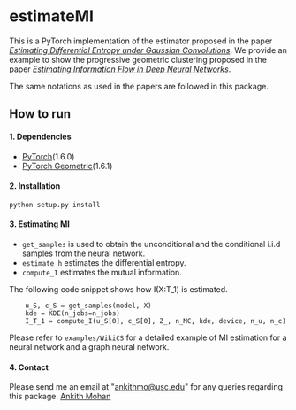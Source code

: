 # estimateMI

This is a PyTorch implementation of the estimator proposed in the paper [*Estimating Differential Entropy under Gaussian Convolutions*](https://arxiv.org/abs/1810.11589). 
We provide an example to show the progressive geometric clustering proposed in the paper [*Estimating Information Flow in Deep Neural Networks*](https://arxiv.org/abs/1810.05728).

The same notations as used in the papers are followed in this package.

## How to run

#### 1. Dependencies
* [PyTorch](http://pytorch.org/)(1.6.0)
* [PyTorch Geometric](https://pytorch-geometric.readthedocs.io/en/latest/index.html)(1.6.1)

#### 2. Installation
`python setup.py install`

#### 3. Estimating MI
* `get_samples` is used to obtain the unconditional and the conditional i.i.d samples from the neural network.
* `estimate_h` estimates the differential entropy.
* `compute_I` estimates the mutual information.

The following code snippet shows how I(X:T_1) is estimated.
```
    u_S, c_S = get_samples(model, X)
    kde = KDE(n_jobs=n_jobs)
    I_T_1 = compute_I(u_S[0], c_S[0], Z_, n_MC, kde, device, n_u, n_c)
```

Please refer to `examples/WikiCS` for a detailed example of MI estimation for a neural network and a graph neural network.

#### 4. Contact
Please send me an email at "ankithmo@usc.edu" for any queries regarding this package.
[Ankith Mohan](mailto:ankithmo@usc.edu?subject=[GitHub]%20estimateMI)